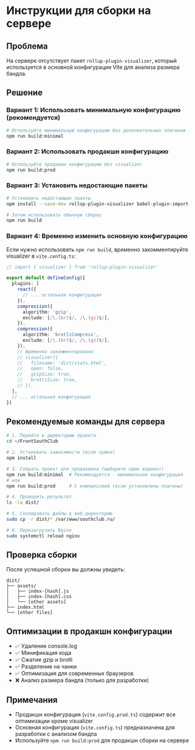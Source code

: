 # Инструкции для сборки на сервере

## Проблема
На сервере отсутствует пакет `rollup-plugin-visualizer`, который используется в основной конфигурации Vite для анализа размера бандла.

## Решение

### Вариант 1: Использовать минимальную конфигурацию (рекомендуется)

```bash
# Используйте минимальную конфигурацию без дополнительных плагинов
npm run build:minimal
```

### Вариант 2: Использовать продакшн конфигурацию

```bash
# Используйте продакшн конфигурацию без visualizer
npm run build:prod
```

### Вариант 3: Установить недостающие пакеты

```bash
# Установить недостающие пакеты
npm install --save-dev rollup-plugin-visualizer babel-plugin-import

# Затем использовать обычную сборку
npm run build
```

### Вариант 4: Временно изменить основную конфигурацию

Если нужно использовать `npm run build`, временно закомментируйте visualizer в `vite.config.ts`:

```typescript
// import { visualizer } from 'rollup-plugin-visualizer'

export default defineConfig({
  plugins: [
    react({
      // ... остальная конфигурация
    }),
    compression({
      algorithm: 'gzip',
      exclude: [/\.(br)$/, /\.(gz)$/],
    }),
    compression({
      algorithm: 'brotliCompress',
      exclude: [/\.(br)$/, /\.(gz)$/],
    }),
    // Временно закомментировано
    // visualizer({
    //   filename: 'dist/stats.html',
    //   open: false,
    //   gzipSize: true,
    //   brotliSize: true,
    // }),
  ],
  // ... остальная конфигурация
})
```

## Рекомендуемые команды для сервера

```bash
# 1. Перейти в директорию проекта
cd ~/FrontSouthClub

# 2. Установить зависимости (если нужно)
npm install

# 3. Собрать проект для продакшена (выберите один вариант)
npm run build:minimal  # Рекомендуется - минимальная конфигурация
# или
npm run build:prod     # С компрессией (если установлены плагины)

# 4. Проверить результат
ls -la dist/

# 5. Скопировать файлы в веб-директорию
sudo cp -r dist/* /var/www/southclub.ru/

# 6. Перезагрузить Nginx
sudo systemctl reload nginx
```

## Проверка сборки

После успешной сборки вы должны увидеть:

```
dist/
├── assets/
│   ├── index-[hash].js
│   ├── index-[hash].css
│   └── [other assets]
├── index.html
└── [other files]
```

## Оптимизации в продакшн конфигурации

- ✅ Удаление console.log
- ✅ Минификация кода
- ✅ Сжатие gzip и brotli
- ✅ Разделение на чанки
- ✅ Оптимизация для современных браузеров
- ❌ Анализ размера бандла (только для разработки)

## Примечания

- Продакшн конфигурация (`vite.config.prod.ts`) содержит все оптимизации кроме visualizer
- Основная конфигурация (`vite.config.ts`) предназначена для разработки с анализом бандла
- Используйте `npm run build:prod` для продакшн сборки на сервере
